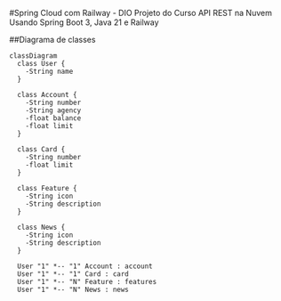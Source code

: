 #Spring Cloud com Railway - DIO
Projeto do Curso API REST na Nuvem Usando Spring Boot 3, Java 21 e Railway

##Diagrama de classes

```mermaid
classDiagram
  class User {
    -String name
  }

  class Account {
    -String number
    -String agency
    -float balance
    -float limit
  }

  class Card {
    -String number
    -float limit
  }

  class Feature {
    -String icon
    -String description
  }

  class News {
    -String icon
    -String description
  }

  User "1" *-- "1" Account : account
  User "1" *-- "1" Card : card
  User "1" *-- "N" Feature : features
  User "1" *-- "N" News : news

```
